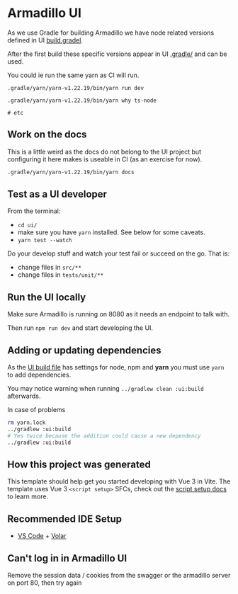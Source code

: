 # Armadillo UI

As we use Gradle for building Armadillo we have node related versions defined
in UI [build.gradel](./build.gradle).

After the first build these specific versions appear in UI [.gradle/](./.gradle/) and can be used.

You could ie run the same yarn as CI will run.

```
.gradle/yarn/yarn-v1.22.19/bin/yarn run dev

.gradle/yarn/yarn-v1.22.19/bin/yarn why ts-node

# etc
```

## Work on the docs

This is a little weird as the docs do not belong to the UI project but configuring
it here makes is useable in CI (as an exercise for now).

```bash
.gradle/yarn/yarn-v1.22.19/bin/yarn docs
```

## Test as a UI developer

From the terminal:
- `cd ui/`
- make sure you have `yarn` installed. See below for some caveats.
- `yarn test --watch`

Do your develop stuff and watch your test fail or succeed on the go. That is:
- change files in `src/**`
- change files in `tests/unit/**`

## Run the UI locally

Make sure Armadillo is running on 8080 as it needs an endpoint to talk with.

Then run `npm run dev` and start developing the UI.

## Adding or updating dependencies

As the [UI build file](./build.gradle) has settings for node, npm and **yarn** you must use `yarn` to add dependencies.

You may notice warning when running `../gradlew clean :ui:build` afterwards.

In case of problems

```bash
rm yarn.lock
../gradlew :ui:build
# Yes twice because the addition could cause a new dependency
../gradlew :ui:build
```

## How this project was generated

This template should help get you started developing with Vue 3 in Vite. The template uses Vue 3 `<script setup>` SFCs, check out the [script setup docs](https://v3.vuejs.org/api/sfc-script-setup.html#sfc-script-setup) to learn more.

## Recommended IDE Setup

- [VS Code](https://code.visualstudio.com/) + [Volar](https://marketplace.visualstudio.com/items?itemName=Vue.volar)

## Can't log in in Armadillo UI

Remove the session data / cookies from the swagger or the armadillo server on port 80, then try again